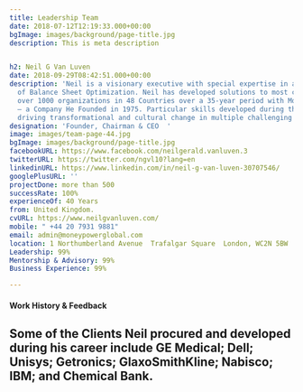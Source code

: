 ```yaml
---
title: Leadership Team
date: 2018-07-12T12:19:33.000+00:00
bgImage: images/background/page-title.jpg
description: This is meta description


h2: Neil G Van Luven
date: 2018-09-29T08:42:51.000+00:00
description: 'Neil is a visionary executive with special expertise in all aspects
  of Balance Sheet Optimization. Neil has developed solutions to most challenges facing
  over 1000 organizations in 48 Countries over a 35-year period with Moneypower International
  – a Company He Founded in 1975. Particular skills developed during this period included
  driving transformational and cultural change in multiple challenging jurisdictions. '
designation: 'Founder, Chairman & CEO  '
image: images/team-page-44.jpg
bgImage: images/background/page-title.jpg
facebookURL: https://www.facebook.com/neilgerald.vanluven.3
twitterURL: https://twitter.com/ngvl10?lang=en
linkedinURL: https://www.linkedin.com/in/neil-g-van-luven-30707546/
googlePlusURL: ''
projectDone: more than 500
successRate: 100%
experienceOf: 40 Years
from: United Kingdom.
cvURL: https://www.neilgvanluven.com/
mobile: " +44 20 7931 9881"
email: admin@moneypowerglobal.com
location: 1 Northumberland Avenue  Trafalgar Square  London, WC2N 5BW  UK.
Leadership: 99%
Mentorship & Advisory: 99%
Business Experience: 99%

---
```

#### Work History  & Feedback

Some of the Clients Neil procured and developed during his career include GE Medical; Dell; Unisys; Getronics; GlaxoSmithKline; Nabisco; IBM; and Chemical Bank.
---
